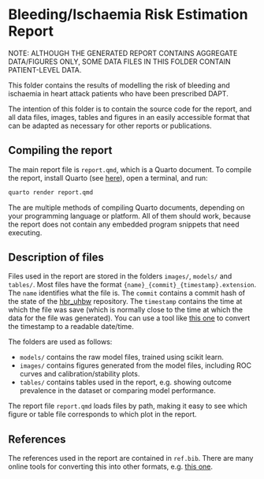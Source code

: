 # Bleeding/Ischaemia Risk Estimation Report

NOTE: ALTHOUGH THE GENERATED REPORT CONTAINS AGGREGATE
DATA/FIGURES ONLY, SOME DATA FILES IN THIS FOLDER CONTAIN
PATIENT-LEVEL DATA.

This folder contains the results of modelling the
risk of bleeding and ischaemia in heart attack patients
who have been prescribed DAPT.

The intention of this folder is to contain the source
code for the report, and all data files, images, tables
and figures in an easily accessible format that can be
adapted as necessary for other reports or publications.

## Compiling the report

The main report file is `report.qmd`, which is a Quarto
document. To compile the report, install Quarto
(see [here](https://quarto.org/docs/get-started/)),
open a terminal, and run:

```bash
quarto render report.qmd
```

The are multiple methods of compiling Quarto
documents, depending on your programming language
or platform. All of them should work, because
the report does not contain any embedded program 
snippets that need executing.

## Description of files

Files used in the report are stored in the folders
`images/`, `models/` and `tables/`. Most files have
the format `{name}_{commit}_{timestamp}.extension`.
The `name` identifies what the file is. The `commit`
contains a commit hash of the state of the
[hbr_uhbw](https://github.com/jrs0/hbr_uhbw) repository.
The `timestamp` contains the time at which the file was
save (which is normally close to the time at which the
data for the file was generated). You can use a tool
like [this one](https://www.unixtimestamp.com/) to 
convert the timestamp to a readable date/time.

The folders are used as follows:

* `models/` contains the raw model files, trained using
   scikit learn.
* `images/` contains figures generated from the model files,
   including ROC curves and calibration/stability plots.
* `tables/` contains tables used in the report, e.g. showing
   outcome prevalence in the dataset or comparing model 
   performance. 

The report file `report.qmd` loads files by path, making it
easy to see which figure or table file corresponds to which
plot in the report.

## References

The references used in the report are contained in `ref.bib`. 
There are many online tools for converting this into other
formats, e.g. [this one](https://asouqi.github.io/bibtex-converter/).

